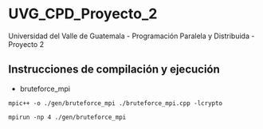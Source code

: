 # UVG_CPD_Proyecto_2
Universidad del Valle de Guatemala - Programación Paralela y Distribuida - Proyecto 2

## Instrucciones de compilación y ejecución

* bruteforce_mpi

```
mpic++ -o ./gen/bruteforce_mpi ./bruteforce_mpi.cpp -lcrypto
```

```
mpirun -np 4 ./gen/bruteforce_mpi
```
